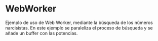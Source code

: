 WebWorker
=========

Ejemplo de uso de Web Worker, mediante la búsqueda de los números narcisistas.  En este ejemplo se paraleliza el proceso de búsqueda y se añade un buffer con las potencias.
